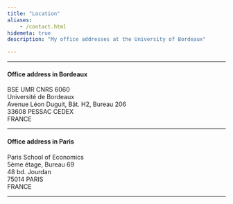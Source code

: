 ```yaml
---
title: "Location"
aliases:
    - /contact.html
hidemeta: true
description: "My office addresses at the University of Bordeaux"

---
```


---

#### Office address in Bordeaux



BSE  UMR CNRS 6060  
Université de Bordeaux  
Avenue Léon Duguit, Bât. H2, Bureau 206   
33608 PESSAC CEDEX  
FRANCE


---

#### Office address in Paris



Paris School of Economics  
5ème étage, Bureau 69   
48 bd. Jourdan  
75014 PARIS  
FRANCE


---

